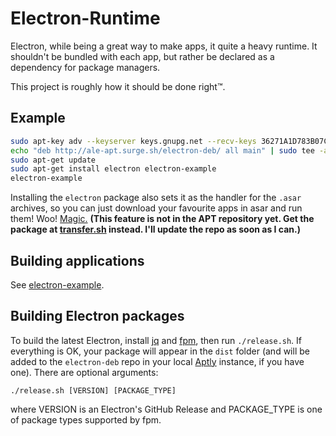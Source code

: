 # Electron-Runtime

Electron, while being a great way to make apps, it quite a heavy runtime. It shouldn't be bundled with each app, but rather be declared as a dependency for package managers.

This project is roughly how it should be done right™.


## Example

```sh
sudo apt-key adv --keyserver keys.gnupg.net --recv-keys 36271A1D783B07C4
echo "deb http://ale-apt.surge.sh/electron-deb/ all main" | sudo tee -a /etc/apt/sources.list.d/electron-deb.list
sudo apt-get update
sudo apt-get install electron electron-example
electron-example
```

Installing the `electron` package also sets it as the handler for the `.asar` archives, so you can just download your favourite apps in asar and run them! Woo! [Magic.][electron-673] **(This feature is not in the APT repository yet. Get the package at [transfer.sh](https://transfer.sh/Izvnt/electron-0.37.2-amd64.deb) instead. I'll update the repo as soon as I can.)**

## Building applications

See [electron-example](example/).


## Building Electron packages

To build the latest Electron, install [jq][] and [fpm][], then run `./release.sh`. If everything is OK, your package will appear in the `dist` folder (and will be added to the `electron-deb` repo in your local [Aptly][] instance, if you have one). There are optional arguments:

```
./release.sh [VERSION] [PACKAGE_TYPE]
```

where VERSION is an Electron's GitHub Release and PACKAGE_TYPE is one of package types supported by fpm.

[jq]: https://stedolan.github.io/jq/
[fpm]: https://github.com/jordansissel/fpm
[Aptly]: https://www.aptly.info/
[electron-673]: https://github.com/atom/electron/issues/673
